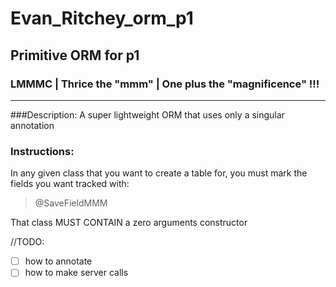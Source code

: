 # Evan_Ritchey_orm_p1
## Primitive ORM for p1
### LMMMC | Thrice the "mmm" | One plus the "magnificence" !!!  
___
###Description:
A super lightweight ORM that uses only a singular annotation
### Instructions:
In any given class that you want to create a table for, you must mark the fields you want tracked with:
> @SaveFieldMMM

That class MUST CONTAIN a zero arguments constructor

//TODO:
 -[ ] how to annotate
 -[ ] how to make server calls